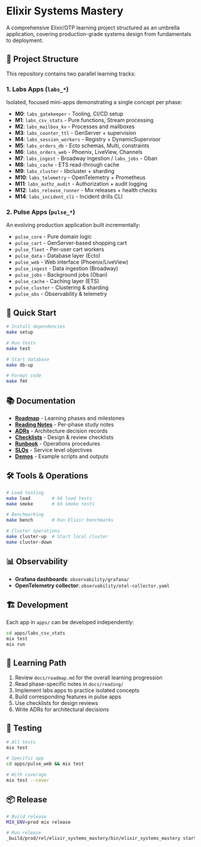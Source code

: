 # Elixir Systems Mastery

A comprehensive Elixir/OTP learning project structured as an umbrella application, covering production-grade systems design from fundamentals to deployment.

## 🎯 Project Structure

This repository contains two parallel learning tracks:

### 1. **Labs Apps** (`labs_*`)
Isolated, focused mini-apps demonstrating a single concept per phase:

- **M0**: `labs_gatekeeper` - Tooling, CI/CD setup
- **M1**: `labs_csv_stats` - Pure functions, Stream processing
- **M2**: `labs_mailbox_kv` - Processes and mailboxes
- **M3**: `labs_counter_ttl` - GenServer + supervision
- **M4**: `labs_session_workers` - Registry + DynamicSupervisor
- **M5**: `labs_orders_db` - Ecto schemas, Multi, constraints
- **M6**: `labs_orders_web` - Phoenix, LiveView, Channels
- **M7**: `labs_ingest` - Broadway ingestion / `labs_jobs` - Oban
- **M8**: `labs_cache` - ETS read-through cache
- **M9**: `labs_cluster` - libcluster + sharding
- **M10**: `labs_telemetry` - OpenTelemetry + Prometheus
- **M11**: `labs_authz_audit` - Authorization + audit logging
- **M12**: `labs_release_runner` - Mix releases + health checks
- **M14**: `labs_incident_cli` - Incident drills CLI

### 2. **Pulse Apps** (`pulse_*`)
An evolving production application built incrementally:

- `pulse_core` - Pure domain logic
- `pulse_cart` - GenServer-based shopping cart
- `pulse_fleet` - Per-user cart workers
- `pulse_data` - Database layer (Ecto)
- `pulse_web` - Web interface (Phoenix/LiveView)
- `pulse_ingest` - Data ingestion (Broadway)
- `pulse_jobs` - Background jobs (Oban)
- `pulse_cache` - Caching layer (ETS)
- `pulse_cluster` - Clustering & sharding
- `pulse_obs` - Observability & telemetry

## 🚀 Quick Start

```bash
# Install dependencies
make setup

# Run tests
make test

# Start database
make db-up

# Format code
make fmt
```

## 📚 Documentation

- **[Roadmap](docs/roadmap.md)** - Learning phases and milestones
- **[Reading Notes](docs/reading/)** - Per-phase study notes
- **[ADRs](docs/adr/)** - Architecture decision records
- **[Checklists](docs/checklists/)** - Design & review checklists
- **[Runbook](docs/runbook/)** - Operations procedures
- **[SLOs](docs/slo/)** - Service level objectives
- **[Demos](docs/demos/)** - Example scripts and outputs

## 🛠️ Tools & Operations

```bash
# Load testing
make load        # k6 load tests
make smoke       # k6 smoke tests

# Benchmarking
make bench       # Run Elixir benchmarks

# Cluster operations
make cluster-up  # Start local cluster
make cluster-down
```

## 📊 Observability

- **Grafana dashboards**: `observability/grafana/`
- **OpenTelemetry collector**: `observability/otel-collector.yaml`

## 🏗️ Development

Each app in `apps/` can be developed independently:

```bash
cd apps/labs_csv_stats
mix test
mix run
```

## 📖 Learning Path

1. Review `docs/roadmap.md` for the overall learning progression
2. Read phase-specific notes in `docs/reading/`
3. Implement labs apps to practice isolated concepts
4. Build corresponding features in pulse apps
5. Use checklists for design reviews
6. Write ADRs for architectural decisions

## 🧪 Testing

```bash
# All tests
mix test

# Specific app
cd apps/pulse_web && mix test

# With coverage
mix test --cover
```

## 📦 Release

```bash
# Build release
MIX_ENV=prod mix release

# Run release
_build/prod/rel/elixir_systems_mastery/bin/elixir_systems_mastery start
```
